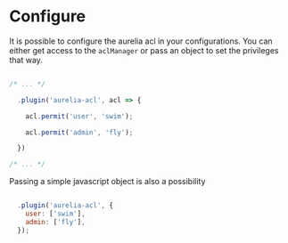 # Configure

It is possible to configure the aurelia acl in your configurations. You can
either get access to the `aclManager` or pass an object to set the privileges
that way.

```js

/* ... */

  .plugin('aurelia-acl', acl => {

    acl.permit('user', 'swim');

    acl.permit('admin', 'fly');

  })

/* ... */

```

Passing a simple javascript object is also a possibility

```js

  .plugin('aurelia-acl', {
    user: ['swim'],
    admin: ['fly'],
  });

```
